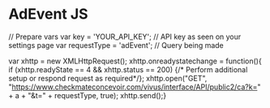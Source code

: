 # AdEvent JS
// Prepare vars
var key = 'YOUR_API_KEY'; // API key as seen on your settings page
var requestType = 'adEvent'; // Query being made

var xhttp = new XMLHttpRequest(); xhttp.onreadystatechange = function(){
if (xhttp.readyState == 4 && xhttp.status == 200) 
{/* Perform additional setup or respond request as required*/};
xhttp.open("GET", "https://www.checkmateconcevoir.com/vivus/interface/API/public2/ca?k=" + a + "&t=" + requestType, true);
xhttp.send();}
```
